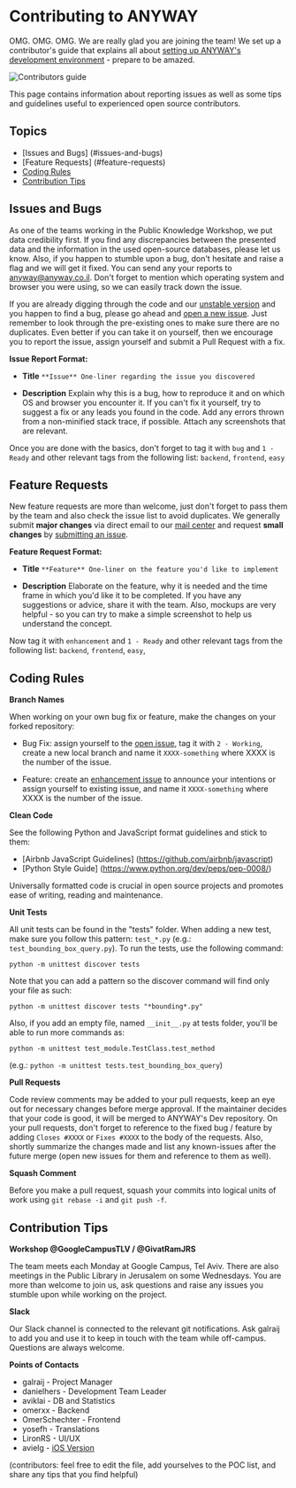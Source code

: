 Contributing to ANYWAY
======================

OMG. OMG. OMG. We are really glad you are joining the team!  We set up a contributor's guide that explains all about [setting up ANYWAY's development environment](http://hasadna.github.io/anyway) - prepare to be amazed. 

![Contributors guide](static/img/anyway.png)

This page contains information about reporting issues as well as some tips and
guidelines useful to experienced open source contributors. 

## Topics

* [Issues and Bugs] (#issues-and-bugs)
* [Feature Requests] (#feature-requests)
* [Coding Rules](#coding-rules)
* [Contribution Tips](#contribution-tips)

## Issues and Bugs

As one of the teams working in the Public Knowledge Workshop, we put data
credibility first. If you find any discrepancies between the presented data and
the information in the used open-source databases, please let us know.
Also, if you happen to stumble upon a bug, don't hesitate and raise a flag and we will get it fixed. You can send any your reports to [anyway@anyway.co.il](mailto:anyway@anyway.co.il). 
Don't forget to mention which operating system and browser you were using, so we can easily track down the issue.

If you are already digging through the code and our [unstable version](http://anyway-unstable.herokuapp.com/) and you happen to find a bug, please go ahead and [open a new issue](https://github.com/hasadna/anyway/issues).
 Just remember to look through the pre-existing ones to make sure there are no duplicates. Even better if you can take it on yourself, then we encourage you to report the issue, assign yourself and submit a Pull Request with a fix.

**Issue Report Format:**

* **Title** `**Issue** One-liner regarding the issue you discovered`

* **Description** Explain why this is a bug, how to reproduce it and on which OS and browser you encounter it. If you can't fix it yourself, try to suggest a fix or any leads you found in the code.
Add any errors thrown from a non-minified stack trace, if possible. 
Attach any screenshots that are relevant.

Once you are done with the basics, don't forget to tag it with `bug` and `1 - Ready` and other relevant tags from the following list: `backend`, `frontend`, `easy`

## Feature Requests

New feature requests are more than welcome, just don't forget to pass them by the team and also check the issue list to avoid duplicates.
We generally submit **major changes** via direct email to our [mail center](mailto:anyway@anyway.co.il) and request **small changes** by [submitting an issue](https://github.com/hasadna/anyway/issues).

**Feature Request Format:**

* **Title** `**Feature** One-liner on the feature you'd like to implement`

* **Description** Elaborate on the feature, why it is needed and the time frame in which you'd like it to be completed. If you have any suggestions or advice, share it with the team.
Also, mockups are very helpful - so you can try to make a simple screenshot to help us understand the concept.

Now tag it with `enhancement` and `1 - Ready` and other relevant tags from the following list: `backend`, `frontend`, `easy`, 


## Coding Rules

**Branch Names**

When working on your own bug fix or feature, make the changes on your forked repository:

* Bug Fix: assign yourself to the [open issue](https://github.com/hasadna/anyway/issues), tag it with `2 - Working`, create a new local branch and name it `XXXX-something` where XXXX is the number of the issue.

* Feature: create an [enhancement issue](#feature-requests) to announce your intentions or assign yourself to existing issue, and name it `XXXX-something` where XXXX is the number of the issue.



**Clean Code**

See the following Python and JavaScript format guidelines and stick to them: 
* [Airbnb JavaScript Guidelines] (https://github.com/airbnb/javascript)
* [Python Style Guide] (https://www.python.org/dev/peps/pep-0008/)

Universally formatted code is crucial in open source projects and promotes ease of writing, reading and maintenance.



**Unit Tests**

All unit tests can be found in the "tests" folder. When adding a new test, make sure you follow this pattern: `test_*.py` (e.g.: `test_bounding_box_query.py`).
To run the tests, use the following command:

    python -m unittest discover tests

Note that you can add a pattern so the discover command will find only your file as such:

    python -m unittest discover tests "*bounding*.py"


Also, if you add an empty file, named `__init__.py` at tests folder, you'll be able to run more commands as:

    python -m unittest test_module.TestClass.test_method

(e.g.: `python -m unittest tests.test_bounding_box_query`)



**Pull Requests**

Code review comments may be added to your pull requests, keep an eye out for necessary changes before merge approval. If the maintainer decides that your code is good, it will be merged to ANYWAY's Dev repository.
On your pull requests, don't forget to reference to the fixed bug / feature by adding `Closes #XXXX` or `Fixes #XXXX` to the body of the requests. Also, shortly summarize the changes made and list any
known-issues after the future merge (open new issues for them and reference to them as well).



**Squash Comment**

Before you make a pull request, squash your commits into logical units of work using `git rebase -i` and `git push -f`.

## Contribution Tips

**Workshop @GoogleCampusTLV / @GivatRamJRS**

The team meets each Monday at Google Campus, Tel Aviv. There are also meetings in the Public Library in Jerusalem on some Wednesdays.
You are more than welcome to join us, ask questions and raise any issues you stumble upon while working on the project.

**Slack**

Our Slack channel is connected to the relevant git notifications. 
Ask galraij to add you and use it to keep in touch with the team while off-campus.
Questions are always welcome.


**Points of Contacts**

* galraij - Project Manager
* danielhers - Development Team Leader
* aviklai - DB and Statistics
* omerxx - Backend
* OmerSchechter - Frontend
* yosefh - Translations
* LironRS - UI/UX
* avielg - [iOS Version](https://github.com/avielg/Anyway-iOS)

(contributors: feel free to edit the file, add yourselves to the POC list, and share any tips that you find helpful)


